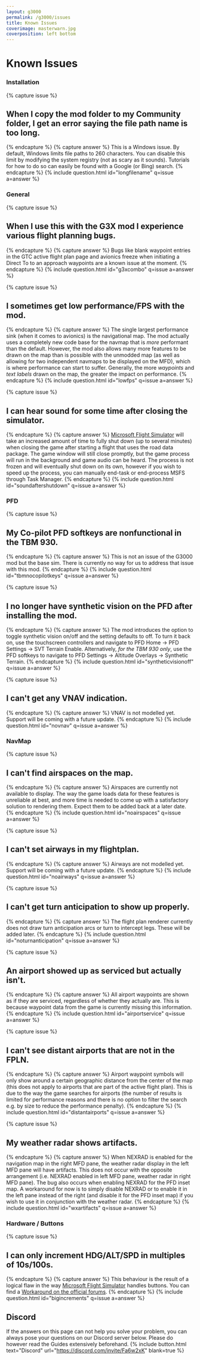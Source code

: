 ```yaml
---
layout: g3000
permalink: /g3000/issues
title: Known Issues
coverimage: masterwarn.jpg
coverposition: left bottom
---
```


# Known Issues

<div class="accordion accordion-flush mb-4" id="accordion">
<h3>Installation</h3>

{% capture issue %}
## When I copy the mod folder to my Community folder, I get an error saying **the file path name is too long**.
{% endcapture %}
{% capture answer %}
This is a Windows issue. By default, Windows limits file paths to 260 characters. You can disable this limit by modifying the system registry (not as scary as it sounds). Tutorials for how to do so can easily be found with a Google (or Bing) search.
{% endcapture %}
{% include question.html id="longfilename" q=issue a=answer %}


<h3>General</h3>

{% capture issue %}
## When I use this with the G3X mod I experience **various flight planning bugs**.
{% endcapture %}
{% capture answer %}
Bugs like blank waypoint entries in the GTC active flight plan page and avionics freeze when initiating a Direct To to an approach waypoints are a known issue at the moment.
{% endcapture %}
{% include question.html id="g3xcombo" q=issue a=answer %}

{% capture issue %}
## I sometimes get **low performance/FPS with the mod**.
{% endcapture %}
{% capture answer %}
The single largest performance sink (when it comes to avionics) is the navigational map. The mod actually uses a completely new code base for the navmap that is _more_ performant than the default. However, the mod also allows many more features to be drawn on the map than is possible with the unmodded map (as well as allowing for two independent navmaps to be displayed on the MFD), which is where performance can start to suffer. Generally, the more _waypoints_ and _text labels_ drawn on the map, the greater the impact on performance.
{% endcapture %}
{% include question.html id="lowfps" q=issue a=answer %}

{% capture issue %}
## I **can hear sound for some time after closing the simulator**.
{% endcapture %}
{% capture answer %}
[Microsoft Flight Simulator](https://flightsimulator.com) will take an increased amount of time to fully shut down (up to several minutes) when closing the game after starting a flight that uses the road data package. The game window will still close promptly, but the game process will run in the background and game audio can be heard. The process is not frozen and will eventually shut down on its own, however if you wish to speed up the process, you can manually end-task or end-process MSFS through Task Manager.
{% endcapture %}
{% include question.html id="soundaftershutdown" q=issue a=answer %}



<h3>PFD</h3>

{% capture issue %}
## My **Co-pilot PFD softkeys are nonfunctional in the TBM 930**.
{% endcapture %}
{% capture answer %}
This is not an issue of the G3000 mod but the base sim. There is currently no way for us to address that issue with this mod.
{% endcapture %}
{% include question.html id="tbmnocopilotkeys" q=issue a=answer %}

{% capture issue %}
## I **no longer have synthetic vision on the PFD** after installing the mod.
{% endcapture %}
{% capture answer %}
The mod introduces the option to toggle synthetic vision on/off and the setting defaults to off. To turn it back on, use the touchscreen controllers and navigate to PFD Home -> PFD Settings -> SVT Terrain Enable. Alternatively, *for the TBM 930 only*, use the PFD softkeys to navigate to PFD Settings -> Altitude Overlays -> Synthetic Terrain.
{% endcapture %}
{% include question.html id="syntheticvisionoff" q=issue a=answer %}

{% capture issue %}
## I **can't get any VNAV indication**.
{% endcapture %}
{% capture answer %}
VNAV is not modelled yet. Support will be coming with a future update.
{% endcapture %}
{% include question.html id="novnav" q=issue a=answer %}



<h3>NavMap</h3>

{% capture issue %}
## I **can't find airspaces on the map**.
{% endcapture %}
{% capture answer %}
Airspaces are currently not available to display. The way the game loads data for these features is unreliable at best, and more time is needed to come up with a satisfactory solution to rendering them. Expect them to be added back at a later date.
{% endcapture %}
{% include question.html id="noairspaces" q=issue a=answer %}

{% capture issue %}
## I **can't set airways in my flightplan**.
{% endcapture %}
{% capture answer %}
Airways are not modelled yet. Support will be coming with a future update.
{% endcapture %}
{% include question.html id="noairways" q=issue a=answer %}

{% capture issue %}
## I **can't get turn anticipation to show up properly**.
{% endcapture %}
{% capture answer %}
The flight plan renderer currently does not draw turn anticipation arcs or turn to intercept legs. These will be added later.
{% endcapture %}
{% include question.html id="noturnanticipation" q=issue a=answer %}

{% capture issue %}
## An **airport showed up as serviced but actually isn't**.
{% endcapture %}
{% capture answer %}
All airport waypoints are shown as if they are serviced, regardless of whether they actually are. This is because waypoint data from the game is currently missing this information.
{% endcapture %}
{% include question.html id="airportservice" q=issue a=answer %}

{% capture issue %}
## I **can't see distant airports that are not in the FPLN**.
{% endcapture %}
{% capture answer %}
Airport waypoint symbols will only show around a certain geographic distance from the center of the map (this does not apply to airports that are part of the active flight plan). This is due to the way the game searches for airports (the number of results is limited for performance reasons and there is no option to filter the search e.g. by size to reduce the performance penalty).
{% endcapture %}
{% include question.html id="distantairports" q=issue a=answer %}

{% capture issue %}
## My **weather radar shows artifacts**.
{% endcapture %}
{% capture answer %}
When NEXRAD is enabled for the navigation map in the right MFD pane, the weather radar display in the left MFD pane will have artifacts. This does not occur with the opposite arrangement (i.e. NEXRAD enabled in left MFD pane, weather radar in right MFD pane). The bug also occurs when enabling NEXRAD for the PFD inset map. A workaround for now is to simply disable NEXRAD or to enable it in the left pane instead of the right (and disable it for the PFD inset map) if you wish to use it in conjunction with the weather radar.
{% endcapture %}
{% include question.html id="wxartifacts" q=issue a=answer %}


<h3>Hardware / Buttons</h3>

{% capture issue %}
## I **can only increment HDG/ALT/SPD in multiples of 10s/100s**.
{% endcapture %}
{% capture answer %}
This behaviour is the result of a logical flaw in the way [Microsoft Flight Simulator](https://flightsimulator.com) handles buttons. You can find a [Workaround on the official forums](https://forums.flightsimulator.com/t/heading-increment-bug-10-degree-instead-of-1-explained/290173).
{% endcapture %}
{% include question.html id="bigincrements" q=issue a=answer %}
</div>


## Discord
If the answers on this page can not help you solve your problem, you can always pose your questions on our Discord server below.
Please do however read the Guides extensively beforehand.
{% include button.html text="Discord" url="https://discord.com/invite/Fa6w2xK" blank=true %}